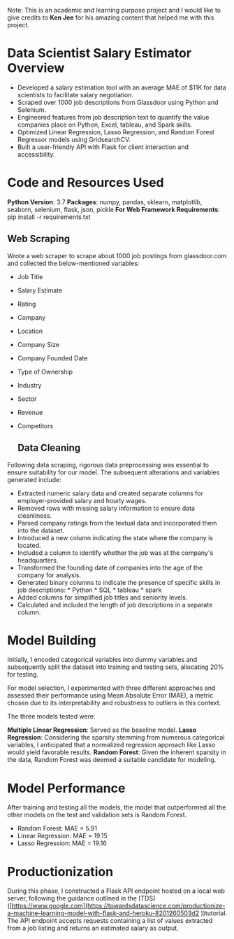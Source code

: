 Note: This is an academic and learning purpose project and I would like to give credits to **Ken Jee** for his amazing content that helped me with this project.

#  Data Scientist Salary Estimator Overview

* Developed a salary estimation tool with an average MAE of $11K for data scientists to facilitate 
  salary negotiation.
* Scraped over 1000 job descriptions from Glassdoor using Python and Selenium.
* Engineered features from job description text to quantify the value companies place on Python, 
  Excel, tableau, and Spark skills.
* Optimized Linear Regression, Lasso Regression, and Random Forest Regressor models using 
  GridsearchCV.
* Built a user-friendly API with Flask for client interaction and accessibility.


# Code and Resources Used
**Python Version**: 3.7
**Packages**: numpy, pandas, sklearn, matplotlib, seaborn, selenium, flask, json, pickle
**For Web Framework Requirements**: pip install -r requirements.txt

## Web Scraping

Wrote a web scraper to scrape about 1000 job postings from glassdoor.com and collected the below-mentioned variables:

* Job Title
* Salary Estimate
* Rating
* Company
* Location
* Company Size
* Company Founded Date
* Type of Ownership
* Industry
* Sector
* Revenue
* Competitors

  ## Data Cleaning

Following data scraping, rigorous data preprocessing was essential to ensure suitability for our model. The subsequent alterations and variables generated include:

* Extracted numeric salary data and created separate columns for employer-provided salary and hourly wages.
* Removed rows with missing salary information to ensure data cleanliness.
* Parsed company ratings from the textual data and incorporated them into the dataset.
* Introduced a new column indicating the state where the company is located.
* Included a column to identify whether the job was at the company's headquarters.
* Transformed the founding date of companies into the age of the company for analysis.
* Generated binary columns to indicate the presence of specific skills  in job descriptions:
          * Python
          * SQL
          * tableau
          * spark
* Added columns for simplified job titles and seniority levels.
* Calculated and included the length of job descriptions in a separate column.


# Model Building


Initially, I encoded categorical variables into dummy variables and subsequently split the dataset into training and testing sets, allocating 20% for testing.

For model selection, I experimented with three different approaches and assessed their performance using Mean Absolute Error (MAE), a metric chosen due to its interpretability and robustness to outliers in this context.

The three models tested were:

**Multiple Linear Regression**: Served as the baseline model.
**Lasso Regression**: Considering the sparsity stemming from numerous categorical variables, I anticipated that a normalized regression approach like Lasso would yield favorable results.
**Random Forest**: Given the inherent sparsity in the data, Random Forest was deemed a suitable candidate for modeling.


# Model Performance

After training and testing all the models, the model that outperformed all the other models on the test and validation sets is Random Forest.

  * Random Forest: MAE = 5.91
  * Linear Regression: MAE = 19.15
  * Lasso Regression: MAE = 19.16

# Productionization

During this phase, I constructed a Flask API endpoint hosted on a local web server, following the guidance outlined in the  [TDS]([https://www.google.com](https://towardsdatascience.com/productionize-a-machine-learning-model-with-flask-and-heroku-8201260503d2 ))tutorial. The API endpoint accepts requests containing a list of values extracted from a job listing and returns an estimated salary as output.

